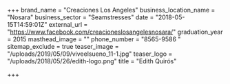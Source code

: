 +++
brand_name = "Creaciones Los Angeles"
business_location_name = "Nosara"
business_sector = "Seamstresses"
date = "2018-05-15T14:59:01Z"
external_url = "https://www.facebook.com/creacioneslosangelesnosara/"
graduation_year = 2015
masthead_image = ""
phone_number = "8565-9586 "
sitemap_exclude = true
teaser_image = "/uploads/2019/05/09/viveelsueno_11-1.jpg"
teaser_logo = "/uploads/2018/05/26/edith-logo.png"
title = "Edith Quirós"

+++
